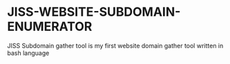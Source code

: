 # JISS-WEBSITE-SUBDOMAIN-ENUMERATOR
JISS Subdomain gather tool is my first website domain gather tool written in bash language
